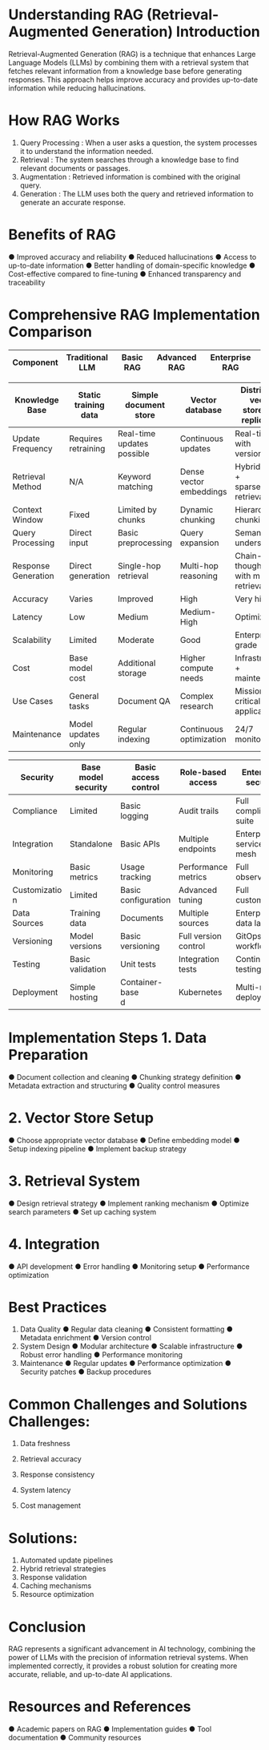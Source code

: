 # Understanding       RAG    (Retrieval-Augmented Generation) Introduction

Retrieval-Augmented Generation (RAG) is a technique that enhances Large
Language Models (LLMs) by combining them with a retrieval system that fetches
relevant information from a knowledge base before generating responses. This
approach helps improve accuracy and provides up-to-date information while
reducing hallucinations.

# How   RAG    Works

 1. Query Processing : When a user asks a question, the system processes it to
   understand the information needed.
 2. Retrieval : The system searches through a knowledge base to find relevant
   documents or passages.
 3. Augmentation : Retrieved information is combined with the original query.
 4. Generation : The LLM uses both the query and retrieved information to
   generate an accurate response.

# Benefits   of RAG

 ●  Improved accuracy and reliability
 ●  Reduced hallucinations
 ●  Access to up-to-date information
 ●  Better handling of domain-specific knowledge
 ●  Cost-effective compared to fine-tuning
 ●  Enhanced transparency and traceability

# Comprehensive       RAG    Implementation     Comparison



Component | Traditional<br>LLM | Basic RAG | Advanced<br>RAG | Enterprise RAG
| --- | --- | --- | --- | --- |




Knowledge<br>Base | Static<br>training data | Simple<br>document store | Vector<br>database | Distributed vector<br>store with<br>replication
| --- | --- | --- | --- | --- |
Update<br>Frequency | Requires<br>retraining | Real-time<br>updates<br>possible | Continuous<br>updates | Real-time with<br>versioning
Retrieval<br>Method | N/A | Keyword<br>matching | Dense vector<br>embeddings | Hybrid (dense +<br>sparse) retrieval
Context<br>Window | Fixed | Limited by<br>chunks | Dynamic<br>chunking | Hierarchical<br>chunking
Query<br>Processing | Direct input | Basic<br>preprocessing | Query<br>expansion | Semantic<br>understanding
Response<br>Generation | Direct<br>generation | Single-hop<br>retrieval | Multi-hop<br>reasoning | Chain-of-thought<br>with multiple<br>retrievals
Accuracy | Varies | Improved | High | Very high
Latency | Low | Medium | Medium-High | Optimized
Scalability | Limited | Moderate | Good | Enterprise-grade
Cost | Base model<br>cost | Additional<br>storage | Higher compute<br>needs | Infrastructure +<br>maintenance
Use Cases | General<br>tasks | Document QA | Complex<br>research | Mission-critical<br>applications
Maintenance | Model<br>updates only | Regular<br>indexing | Continuous<br>optimization | 24/7 monitoring



Security | Base model<br>security | Basic access<br>control | Role-based<br>access | Enterprise security
| --- | --- | --- | --- | --- |
Compliance | Limited | Basic logging | Audit trails | Full compliance<br>suite
Integration | Standalone | Basic APIs | Multiple<br>endpoints | Enterprise service<br>mesh
Monitoring | Basic<br>metrics | Usage tracking | Performance<br>metrics | Full observability
Customizatio<br>n | Limited | Basic<br>configuration | Advanced<br>tuning | Full customization
Data Sources | Training<br>data | Documents | Multiple<br>sources | Enterprise data lake
Versioning | Model<br>versions | Basic<br>versioning | Full version<br>control | GitOps workflow
Testing | Basic<br>validation | Unit tests | Integration tests | Continuous testing
Deployment | Simple<br>hosting | Container-base<br>d | Kubernetes | Multi-region<br>deployment

# Implementation      Steps 1. Data  Preparation

 ●  Document collection and cleaning
 ●  Chunking strategy definition
 ●  Metadata extraction and structuring
 ●  Quality control measures

# 2. Vector   Store   Setup

 ●  Choose appropriate vector database
 ●  Define embedding model
 ●  Setup indexing pipeline
 ●  Implement backup strategy

# 3. Retrieval   System

 ●  Design retrieval strategy
 ●  Implement ranking mechanism
 ●  Optimize search parameters
 ●  Set up caching system

# 4. Integration

 ●  API development
 ●  Error handling
 ●  Monitoring setup
 ●  Performance optimization

# Best  Practices

 1. Data Quality
     ●  Regular data cleaning
     ●  Consistent formatting
     ●  Metadata enrichment
     ●  Version control
 2. System Design
     ●  Modular architecture
     ●  Scalable infrastructure
     ●  Robust error handling
     ●  Performance monitoring
 3. Maintenance
     ●  Regular updates
     ●  Performance optimization
     ●  Security patches
     ●  Backup procedures

# Common      Challenges    and   Solutions Challenges:

 1. Data freshness

 2. Retrieval accuracy
 3. Response consistency
 4. System latency
 5. Cost management

# Solutions:

 1. Automated update pipelines
 2. Hybrid retrieval strategies
 3. Response validation
 4. Caching mechanisms
 5. Resource optimization

# Conclusion

RAG represents a significant advancement in AI technology, combining the power of
LLMs with the precision of information retrieval systems. When implemented
correctly, it provides a robust solution for creating more accurate, reliable, and
up-to-date AI applications.

# Resources     and  References

 ●  Academic papers on RAG
 ●  Implementation guides
 ●  Tool documentation
 ●  Community resources
